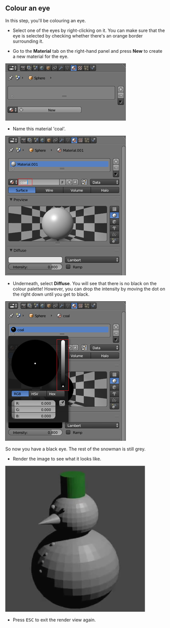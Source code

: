 ## Colour an eye

In this step, you'll be colouring an eye.

+ Select one of the eyes by right-clicking on it. You can make sure that the eye is selected by checking whether there's an orange border surrounding it.

+ Go to the **Material** tab on the right-hand panel and press **New** to create a new material for the eye.

![Create new material](images/blender-material-sphere-new.png)

+ Name this material 'coal'.

![Create new material](images/blender-material-sphere-name.png)

+ Underneath, select **Diffuse**. You will see that there is no black on the colour palette! However, you can drop the intensity by moving the dot on the right down until you get to black.

![Create new material](images/blender-material-sphere-colour.png)

So now you have a black eye. The rest of the snowman is still grey.

+ Render the image to see what it looks like.

![Create new material](images/blender-snowman-black-eye.png)

+ Press <kbd>ESC</kbd> to exit the render view again.